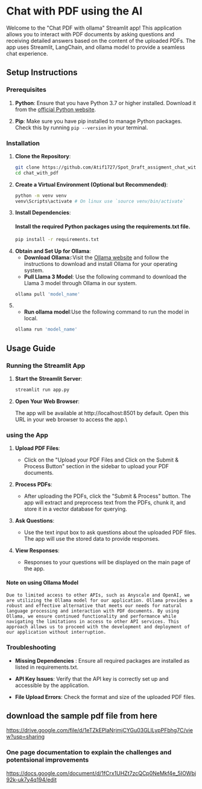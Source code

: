 # Chat with PDF using the AI

Welcome to the "Chat PDF with ollama" Streamlit app! This application allows you to interact with PDF documents by asking questions and receiving detailed answers based on the content of the uploaded PDFs. The app uses Streamlit, LangChain, and ollama model to provide a seamless chat experience.

## Setup Instructions

### Prerequisites

1. **Python**: Ensure that you have Python 3.7 or higher installed. Download it from the [official Python website](https://www.python.org/downloads/).

2. **Pip**: Make sure you have pip installed to manage Python packages. Check this by running `pip --version` in your terminal.

### Installation

1. **Clone the Repository**:
   ```bash
   git clone https://github.com/Atif1727/Spot_Draft_assigment_chat_with_pdf.git
   cd chat_with_pdf
2. **Create a Virtual Environment (Optional but Recommended)**:
    ```bash
    python -m venv venv
    venv\Scripts\activate # On linux use `source venv/bin/activate`
3. **Install Dependencies**:
    #### Install the required Python packages using the requirements.txt file.
    ```bash
    pip install -r requirements.txt
4. **Obtain and Set Up for Ollama**:
    * **Download Ollama:**:Visit the [Ollama website](https://ollama.com/) and follow the instructions to download and install Ollama for your operating system.
    * **Pull Llama 3 Model**: Use the following command to download the Llama 3 model through Ollama in our system.
    ```bash
    ollama pull 'model_name'
5. * **Run ollama model**:Use the following command to run the model in local.
    ```bash
    ollama run 'model_name'

## Usage Guide

### Running the Streamlit App
1. **Start the Streamlit Server**:
    ```bash
    streamlit run app.py
2. **Open Your Web Browser**:

    The app will be available at http://localhost:8501 by default. Open this URL in your web browser to access the app.\

### using the App

1. **Upload PDF Files**:
    * Click on the "Upload your PDF Files and Click on the Submit & Process Button" section in the sidebar to upload your PDF documents.

2. **Process PDFs**:
    * After uploading the PDFs, click the "Submit & Process" button. The app will extract and preprocess text from the PDFs, chunk it, and store it in a vector database for querying.

3. **Ask Questions**:
    * Use the text input box to ask questions about the uploaded PDF files. The app will use the stored data to provide responses.

4. **View Responses**:
    * Responses to your questions will be displayed on the main page of the app.

#### Note on using Ollama Model
    Due to limited access to other APIs, such as Anyscale and OpenAI, we are utilizing the Ollama model for our application. Ollama provides a robust and effective alternative that meets our needs for natural language processing and interaction with PDF documents. By using Ollama, we ensure continued functionality and performance while navigating the limitations in access to other API services. This approach allows us to proceed with the development and deployment of our application without interruption.
    

### Troubleshooting

* **Missing Dependencies** : Ensure all required packages are installed as listed in requirements.txt.

* **API Key Issues**: Verify that the API key is correctly set up and accessible by the application.

* **File Upload Errors**: Check the format and size of the uploaded PDF files.


## download the sample pdf file from here

https://drive.google.com/file/d/1eTZkEPlaNrjmjCYGu03GLILypPFbhg7C/view?usp=sharing


### One page documentation to explain the challenges and potentsional improvements

https://docs.google.com/document/d/1fCrx1UHZt7zcQCp0NeMkf4e_5IOWbj92k-uk7y4q194/edit